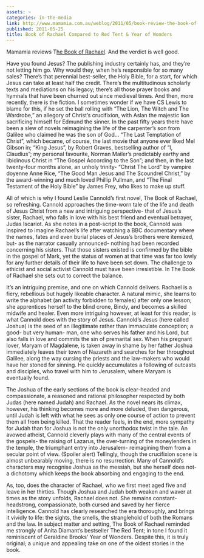 ```yaml
---
assets: ~
categories: in-the-media
link: http://www.mamamia.com.au/weblog/2011/05/book-review-the-book-of-rachael.html
published: 2011-05-25
title: Book of Rachael Compared to Red Tent & Year of Wonders
---
```

Mamamia reviews T[he Book of Rachael](http://cannold.com/articles/article/the-book-of-rachael/). And the verdict is well good. 


Have you found Jesus? The publishing industry certainly has, and they’re not letting him go. Why would they, when he’s responsible for so many sales? There’s that perennial best-seller, the Holy Bible, for a start, for which Jesus can take at least half the credit. There’s the multitudinous scholarly texts and mediations on his legacy; there’s all those prayer books and hymnals that have been churned out since medieval times. And then, more recently, there is the fiction. I sometimes wonder if we have CS Lewis to blame for this, if he set the ball rolling with “The Lion, The Witch and The Wardrobe,” an allegory of Christ’s crucifixion, with Aslan the majestic lion sacrificing himself for Edmund the sinner. In the past fifty years there have been a slew of novels reimagining the life of the carpenter’s son from Galilee who claimed he was the son of God… “The Last Temptation of Christ”, which became, of course, the last movie that anyone ever liked Mel Gibson in; “King Jesus”, by Robert Graves, bestselling author of “I, Claudius”; my personal favourite, Norman Mailer’s predictably earthy and libidinous Christ in “The Gospel According to the Son”; and then, in the last twenty-four months alone, an unholy trinity- “Christ The Lord” by vampire doyenne Anne Rice, “The Good Man Jesus and The Scoundrel Christ,” by the award-winning and much loved Phillip Pullman, and “The Final Testament of the Holy Bible” by James Frey, who likes to make up stuff.

All of which is why I found Leslie Cannold’s first novel, The Book of Rachael, so refreshing. Cannold approaches the time-worn tale of the life and death of Jesus Christ from a new and intriguing perspective- that of Jesus’s sister, Rachael, who falls in love with his best friend and eventual betrayer, Judas Iscariot. As she notes in a post-script to the book, Cannold was inspired to imagine Rachael’s life after watching a BBC documentary where the names, fates and even burial places of Jesus’s brothers were itemized, but- as the narrator casually announced- nothing had been recorded concerning his sisters. That those sisters existed is confirmed by the bible in the gospel of Mark, yet the status of women at that time was far too lowly for any further details of their life to have been set down. The challenge to ethicist and social activist Cannold must have been irresistible. In The Book of Rachael she sets out to correct the balance.

It’s an intriguing premise, and one on which Cannold delivers. Rachael is a fiery, rebellious but hugely likeable character. A natural mimic, she learns to write the alphabet (an activity forbidden to females) after only one lesson; she apprentices herself to the blind crone, Bindy, and becomes a skilled midwife and healer. Even more intriguing however, at least for this reader, is what Cannold does with the story of Jesus. Cannold’s Jesus (here called Joshua) is the seed of an illegitimate rather than immaculate conception; a good- but very human- man, one who serves his father and his Lord, but also falls in love and commits the sin of premarital sex. When his pregnant lover, Maryam of Magdalene, is taken away in shame by her father Joshua immediately leaves their town of Nazareth and searches for her throughout Galilee, along the way cursing the priests and the law-makers who would have her stoned for sinning. He quickly accumulates a following of outcasts and disciples, who travel with him to Jerusalem, where Maryam is eventually found.

The Joshua of the early sections of the book is clear-headed and compassionate, a reasoned and rational philosopher respected by both Judas (here named Judah) and Rachael. As the novel nears its climax, however, his thinking becomes more and more deluded, then dangerous, until Judah is left with what he sees as only one course of action to prevent them all from being killed. That the reader feels, in the end, more sympathy for Judah than for Joshua is not the only unorthodox twist in the tale. An avowed atheist, Cannold cleverly plays with many of the central events of the gospels- the raising of Lazarus, the over-turning of the moneylenders in the temple, the triumphant entry into Jerusalem- reimagining them from a secular point of view. (Spoiler alert) Tellingly, though the crucifixion scene is almost unbearably moving, there is no resurrection. Many of Cannold’s characters may recognise Joshua as the messiah, but she herself does not- a dichotomy which keeps the book absorbing and engaging to the end.

As, too, does the character of Rachael, who we first meet aged five and leave in her thirties. Though Joshua and Judah both weaken and waver at times as the story unfolds, Rachael does not. She remains constant- headstrong, compassionate, both cursed and saved by her fierce intelligence. Cannold has clearly researched the era thoroughly, and brings it vividly to life: the sights, the smells, the stranglehold of both the Romans and the law. In subject matter and setting, The Book of Rachael reminded me strongly of Anita Diamant’s bestseller The Red Tent; in tone I found it reminiscent of Geraldine Brooks’ Year of Wonders. Despite this, it is truly original; a unique and appealing take on one of the oldest stories in the book.

